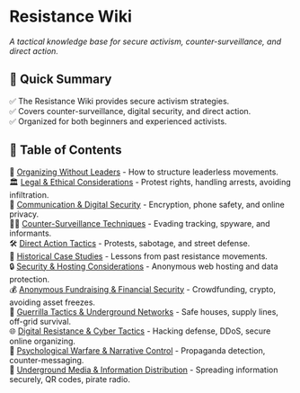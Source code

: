 
# Resistance Wiki  
*A tactical knowledge base for secure activism, counter-surveillance, and direct action.*

## 📜 Quick Summary  
✅ The Resistance Wiki provides secure activism strategies.  
✅ Covers counter-surveillance, digital security, and direct action.  
✅ Organized for both beginners and experienced activists.  

## 📖 Table of Contents  
📢 [Organizing Without Leaders](organizing.md) - How to structure leaderless movements.  
🏛 [Legal & Ethical Considerations](legal_ethics.md) - Protest rights, handling arrests, avoiding infiltration.  
📡 [Communication & Digital Security](communication.md) - Encryption, phone safety, and online privacy.  
🕵️‍♂️ [Counter-Surveillance Techniques](surveillance.md) - Evading tracking, spyware, and informants.  
🛠️ [Direct Action Tactics](direct_action.md) - Protests, sabotage, and street defense.  
📜 [Historical Case Studies](case_studies.md) - Lessons from past resistance movements.  
🔒 [Security & Hosting Considerations](security.md) - Anonymous web hosting and data protection.  
💰 [Anonymous Fundraising & Financial Security](funding.md) - Crowdfunding, crypto, avoiding asset freezes.  
🏴 [Guerrilla Tactics & Underground Networks](guerrilla_tactics.md) - Safe houses, supply lines, off-grid survival.  
🌐 [Digital Resistance & Cyber Tactics](digital_resistance.md) - Hacking defense, DDoS, secure online organizing.  
📢 [Psychological Warfare & Narrative Control](psyops.md) - Propaganda detection, counter-messaging.  
📢 [Underground Media & Information Distribution](media_distribution.md) - Spreading information securely, QR codes, pirate radio.  

